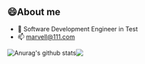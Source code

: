 
## 😄About me

- 💼 Software Development Engineer in Test
- 📫 marvell@111.com

<img align="center" src="https://github-readme-stats.vercel.app/api?username=Marvll&show_icons=true&include_all_commits=true&theme=vue&hide_border=true" alt="Anurag's github stats" /><img align="center" src="https://github-readme-stats.vercel.app/api/top-langs/?username=Marvll&layout=compact&theme=vue&hide_border=true" />


<!--
Here are some ideas to get you started:

- 🔭 I’m currently working on ...
- 🌱 I’m currently learning ...
- 👯 I’m looking to collaborate on ...
- 🤔 I’m looking for help with ...
- 💬 Ask me about ...
- 📫 How to reach me: ...
- 😄 Pronouns: ...
- ⚡ Fun fact: ...
-->

